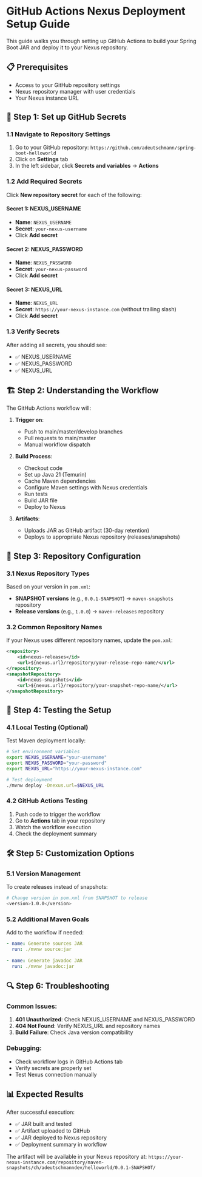 # GitHub Actions Nexus Deployment Setup Guide

This guide walks you through setting up GitHub Actions to build your Spring Boot JAR and deploy it to your Nexus repository.

## 📋 Prerequisites

- Access to your GitHub repository settings
- Nexus repository manager with user credentials
- Your Nexus instance URL

## 🔐 Step 1: Set up GitHub Secrets

### 1.1 Navigate to Repository Settings
1. Go to your GitHub repository: `https://github.com/adeutschmann/spring-boot-helloworld`
2. Click on **Settings** tab
3. In the left sidebar, click **Secrets and variables** → **Actions**

### 1.2 Add Required Secrets
Click **New repository secret** for each of the following:

#### Secret 1: NEXUS_USERNAME
- **Name**: `NEXUS_USERNAME`
- **Secret**: `your-nexus-username`
- Click **Add secret**

#### Secret 2: NEXUS_PASSWORD
- **Name**: `NEXUS_PASSWORD`  
- **Secret**: `your-nexus-password`
- Click **Add secret**

#### Secret 3: NEXUS_URL
- **Name**: `NEXUS_URL`
- **Secret**: `https://your-nexus-instance.com` (without trailing slash)
- Click **Add secret**

### 1.3 Verify Secrets
After adding all secrets, you should see:
- ✅ NEXUS_USERNAME
- ✅ NEXUS_PASSWORD  
- ✅ NEXUS_URL

## 🏗️ Step 2: Understanding the Workflow

The GitHub Actions workflow will:

1. **Trigger on**:
   - Push to main/master/develop branches
   - Pull requests to main/master
   - Manual workflow dispatch

2. **Build Process**:
   - Checkout code
   - Set up Java 21 (Temurin)
   - Cache Maven dependencies
   - Configure Maven settings with Nexus credentials
   - Run tests
   - Build JAR file
   - Deploy to Nexus

3. **Artifacts**:
   - Uploads JAR as GitHub artifact (30-day retention)
   - Deploys to appropriate Nexus repository (releases/snapshots)

## 🚀 Step 3: Repository Configuration

### 3.1 Nexus Repository Types
Based on your version in `pom.xml`:
- **SNAPSHOT versions** (e.g., `0.0.1-SNAPSHOT`) → `maven-snapshots` repository
- **Release versions** (e.g., `1.0.0`) → `maven-releases` repository

### 3.2 Common Repository Names
If your Nexus uses different repository names, update the `pom.xml`:
```xml
<repository>
    <id>nexus-releases</id>
    <url>${nexus.url}/repository/your-release-repo-name/</url>
</repository>
<snapshotRepository>
    <id>nexus-snapshots</id>
    <url>${nexus.url}/repository/your-snapshot-repo-name/</url>
</snapshotRepository>
```

## 🔧 Step 4: Testing the Setup

### 4.1 Local Testing (Optional)
Test Maven deployment locally:
```bash
# Set environment variables
export NEXUS_USERNAME="your-username"
export NEXUS_PASSWORD="your-password"
export NEXUS_URL="https://your-nexus-instance.com"

# Test deployment
./mvnw deploy -Dnexus.url=$NEXUS_URL
```

### 4.2 GitHub Actions Testing
1. Push code to trigger the workflow
2. Go to **Actions** tab in your repository
3. Watch the workflow execution
4. Check the deployment summary

## 🛠️ Step 5: Customization Options

### 5.1 Version Management
To create releases instead of snapshots:
```bash
# Change version in pom.xml from SNAPSHOT to release
<version>1.0.0</version>
```

### 5.2 Additional Maven Goals
Add to the workflow if needed:
```yaml
- name: Generate sources JAR
  run: ./mvnw source:jar
  
- name: Generate javadoc JAR  
  run: ./mvnw javadoc:jar
```

## 🔍 Step 6: Troubleshooting

### Common Issues:
1. **401 Unauthorized**: Check NEXUS_USERNAME and NEXUS_PASSWORD
2. **404 Not Found**: Verify NEXUS_URL and repository names
3. **Build Failure**: Check Java version compatibility

### Debugging:
- Check workflow logs in GitHub Actions tab
- Verify secrets are properly set
- Test Nexus connection manually

## 📊 Expected Results

After successful execution:
- ✅ JAR built and tested
- ✅ Artifact uploaded to GitHub
- ✅ JAR deployed to Nexus repository
- ✅ Deployment summary in workflow

The artifact will be available in your Nexus repository at:
`https://your-nexus-instance.com/repository/maven-snapshots/ch/adeutschmanndev/helloworld/0.0.1-SNAPSHOT/`
